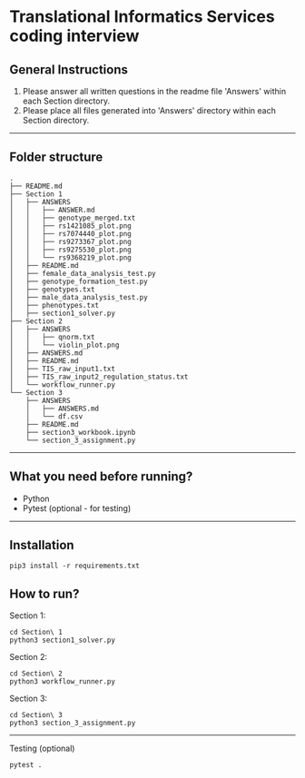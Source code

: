 # Translational Informatics Services coding interview

## General Instructions
1) Please answer all written questions in the readme file 'Answers' within each Section directory.
2) Please place all files generated into 'Answers' directory within each Section directory.

---

## Folder structure

```
.
├── README.md
├── Section 1
│   ├── ANSWERS
│   │   ├── ANSWER.md
│   │   ├── genotype_merged.txt
│   │   ├── rs1421085_plot.png
│   │   ├── rs7074440_plot.png
│   │   ├── rs9273367_plot.png
│   │   ├── rs9275530_plot.png
│   │   └── rs9368219_plot.png
│   ├── README.md
│   ├── female_data_analysis_test.py
│   ├── genotype_formation_test.py
│   ├── genotypes.txt
│   ├── male_data_analysis_test.py
│   ├── phenotypes.txt
│   ├── section1_solver.py
├── Section 2
│   ├── ANSWERS
│   │   ├── qnorm.txt
│   │   └── violin_plot.png
│   ├── ANSWERS.md
│   ├── README.md
│   ├── TIS_raw_input1.txt
│   ├── TIS_raw_input2_regulation_status.txt
│   └── workflow_runner.py
└── Section 3
    ├── ANSWERS
    │   ├── ANSWERS.md
    │   └── df.csv
    ├── README.md
    ├── section3_workbook.ipynb
    └── section_3_assignment.py
```

---

## What you need before running?

- Python
- Pytest (optional - for testing)

---

## Installation

```
pip3 install -r requirements.txt
```

## How to run?


Section 1:

```
cd Section\ 1
python3 section1_solver.py
```


Section 2:

```
cd Section\ 2
python3 workflow_runner.py
```


Section 3:

```
cd Section\ 3
python3 section_3_assignment.py
```

---


Testing (optional)


```
pytest .
```
